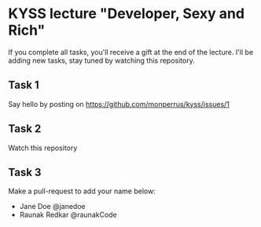 # KYSS lecture "Developer, Sexy and Rich"

If you complete all tasks, you'll receive a gift at the end of the lecture. I'll be adding new tasks, stay tuned by watching this repository.

## Task 1

Say hello by posting on https://github.com/monperrus/kyss/issues/1

## Task 2

Watch this repository

## Task 3

Make a pull-request to add your name below:

* Jane Doe @janedoe
* Raunak Redkar @raunakCode
